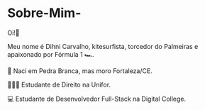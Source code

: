 # Sobre-Mim-


Oi!️🤖

Meu nome é Dihni Carvalho, kitesurfista, torcedor do Palmeiras e apaixonado por Fórmula 1 🏎.

📍 Naci em Pedra Branca, mas moro Fortaleza/CE.

👨🏻‍💻 Estudante de Direito na Unifor.

💻 Estudante de Desenvolvedor Full-Stack na Digital College.

